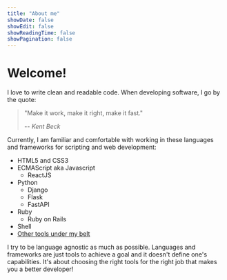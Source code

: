 ```yaml
---
title: "About me"
showDate: false
showEdit: false
showReadingTime: false
showPagination: false
---
```


# Welcome!

I love to write clean and readable code. When developing software,
I go by the quote:

> "Make it work, make it right, make it fast."
>
> -- <cite>Kent Beck</cite>

Currently, I am familiar and comfortable with working in these languages
and frameworks for scripting and web development:

- HTML5 and CSS3
- ECMAScript aka Javascript
  - ReactJS
- Python
  - Django
  - Flask
  - FastAPI
- Ruby
  - Ruby on Rails
- Shell
- [Other tools under my belt](/uses/)

I try to be language agnostic as much as possible. Languages and frameworks are just
tools to achieve a goal and it doesn't define one's capabilities. It's about choosing
the right tools for the right job that makes you a better developer!

